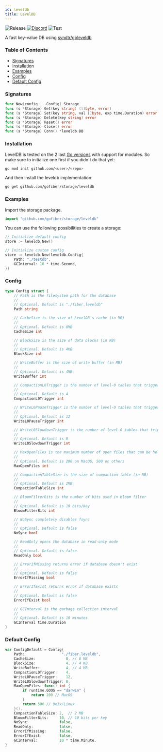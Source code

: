 ```yaml
---
id: leveldb
title: LevelDB
---
```


![Release](https://img.shields.io/github/v/tag/gofiber/storage?filter=leveldb*)
[![Discord](https://img.shields.io/discord/704680098577514527?style=flat&label=%F0%9F%92%AC%20discord&color=00ACD7)](https://gofiber.io/discord)
![Test](https://img.shields.io/github/actions/workflow/status/gofiber/storage/test-leveldb.yml?label=Tests)

A fast key-value DB using [syndtr/goleveldb](https://github.com/syndtr/goleveldb)

### Table of Contents

- [Signatures](#signatures)
- [Installation](#installation)
- [Examples](#examples)
- [Config](#config)
- [Default Config](#default-config)

### Signatures

```go
func New(config ...Config) Storage
func (s *Storage) Get(key string) ([]byte, error)
func (s *Storage) Set(key string, val []byte, exp time.Duration) error
func (s *Storage) Delete(key string) error
func (s *Storage) Reset() error
func (s *Storage) Close() error
func (s *Storage) Conn() *leveldb.DB
```

### Installation

LevelDB is tested on the 2 last [Go versions](https://golang.org/dl/) with support for modules. So make sure to initialize one first if you didn't do that yet:

```bash
go mod init github.com/<user>/<repo>
```

And then install the leveldb implementation:

```bash
go get github.com/gofiber/storage/leveldb
```

### Examples

Import the storage package.

```go
import "github.com/gofiber/storage/leveldb"
```

You can use the following possibilities to create a storage:

```go
// Initialize default config
store := leveldb.New()

// Initialize custom config
store := leveldb.New(leveldb.Config{
	Path: "./testdb",
	GCInterval: 10 * time.Second,
})
```

### Config

```go
type Config struct {
	// Path is the filesystem path for the database
	//
	// Optional. Default is "./fiber.leveldb"
	Path string

	// CacheSize is the size of LevelDB's cache (in MB)
	//
	// Optional. Default is 8MB
	CacheSize int

	// BlockSize is the size of data blocks (in KB)
	//
	// Optional. Default is 4KB
	BlockSize int

	// WriteBuffer is the size of write buffer (in MB)
	//
	// Optional. Default is 4MB
	WriteBuffer int

	// CompactionL0Trigger is the number of level-0 tables that triggers compaction
	//
	// Optional. Default is 4
	CompactionL0Trigger int

	// WriteL0PauseTrigger is the number of level-0 tables that triggers write pause
	//
	// Optional. Default is 12
	WriteL0PauseTrigger int

	// WriteL0SlowdownTrigger is the number of level-0 tables that triggers write slowdown
	//
	// Optional. Default is 8
	WriteL0SlowdownTrigger int

	// MaxOpenFiles is the maximum number of open files that can be held
	//
	// Optional. Default is 200 on MacOS, 500 on others
	MaxOpenFiles int

	// CompactionTableSize is the size of compaction table (in MB)
	//
	// Optional. Default is 2MB
	CompactionTableSize int

	// BloomFilterBits is the number of bits used in bloom filter
	//
	// Optional. Default is 10 bits/key
	BloomFilterBits int

	// NoSync completely disables fsync
	//
	// Optional. Default is false
	NoSync bool

	// ReadOnly opens the database in read-only mode
	//
	// Optional. Default is false
	ReadOnly bool

	// ErrorIfMissing returns error if database doesn't exist
	//
	// Optional. Default is false
	ErrorIfMissing bool

	// ErrorIfExist returns error if database exists
	//
	// Optional. Default is false
	ErrorIfExist bool

	// GCInterval is the garbage collection interval
	//
	// Optional. Default is 10 minutes
	GCInterval time.Duration
}
```

### Default Config

```go
var ConfigDefault = Config{
	Path:                 "./fiber.leveldb",
	CacheSize:              8, // 8 MB
	BlockSize:              4, // 4 KB
	WriteBuffer:            4, // 4 MB
	CompactionL0Trigger:    4,
	WriteL0PauseTrigger:    12,
	WriteL0SlowdownTrigger: 8,
	MaxOpenFiles: func() int {
		if runtime.GOOS == "darwin" {
			return 200 // MacOS
		}
		return 500 // Unix/Linux
	}(),
	CompactionTableSize: 2,  // 2 MB
	BloomFilterBits:     10, // 10 bits per key
	NoSync:              false,
	ReadOnly:            false,
	ErrorIfMissing:      false,
	ErrorIfExist:        false,
	GCInterval:          10 * time.Minute,
}
```
